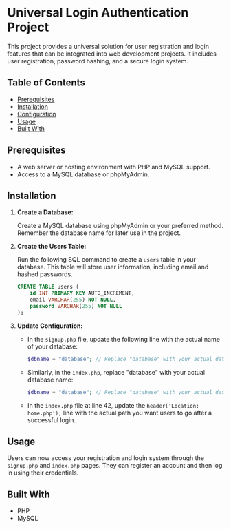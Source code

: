 # Universal Login Authentication Project

This project provides a universal solution for user registration and login features that can be integrated into web development projects. It includes user registration, password hashing, and a secure login system.

## Table of Contents

- [Prerequisites](#prerequisites)
- [Installation](#installation)
- [Configuration](#configuration)
- [Usage](#usage)
- [Built With](#built-with)

## Prerequisites

- A web server or hosting environment with PHP and MySQL support.
- Access to a MySQL database or phpMyAdmin.

## Installation

1. **Create a Database:**

   Create a MySQL database using phpMyAdmin or your preferred method. Remember the database name for later use in the project.

2. **Create the Users Table:**

   Run the following SQL command to create a `users` table in your database. This table will store user information, including email and hashed passwords.

   ```sql
   CREATE TABLE users (
       id INT PRIMARY KEY AUTO_INCREMENT,
       email VARCHAR(255) NOT NULL,
       password VARCHAR(255) NOT NULL
   );
   ```

3. **Update Configuration:**

   - In the `signup.php` file, update the following line with the actual name of your database:

     ```php
     $dbname = "database"; // Replace "database" with your actual database name
     ```

   - Similarly, in the `index.php`, replace "database" with your actual database name:

     ```php
     $dbname = "database"; // Replace "database" with your actual database name
     ```

   - In the `index.php` file at line 42, update the `header('Location: home.php');` line with the actual path you want users to go after a successful login.

## Usage

Users can now access your registration and login system through the `signup.php` and `index.php` pages. They can register an account and then log in using their credentials.

## Built With

- PHP
- MySQL
